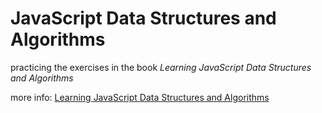 # JavaScript Data Structures and Algorithms
practicing the exercises in the book *Learning JavaScript Data Structures and Algorithms*

more info: [Learning JavaScript Data Structures and Algorithms](https://www.packtpub.com/application-development/learning-javascript-data-structures-and-algorithms)
